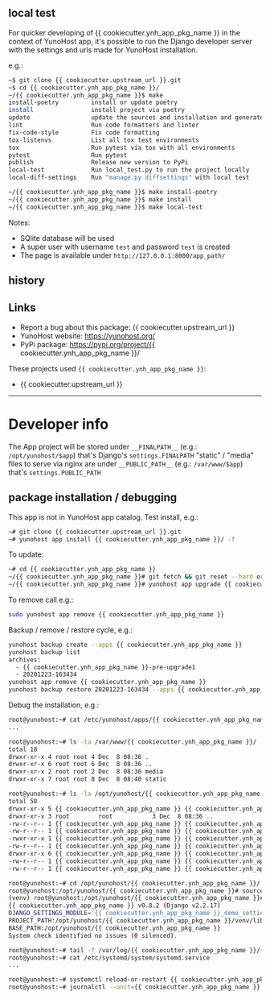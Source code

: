 ## local test

For quicker developing of {{ cookiecutter.ynh_app_pkg_name }} in the context of YunoHost app,
it's possible to run the Django developer server with the settings
and urls made for YunoHost installation.

e.g.:
```bash
~$ git clone {{ cookiecutter.upstream_url }}.git
~$ cd {{ cookiecutter.ynh_app_pkg_name }}/
~/{{ cookiecutter.ynh_app_pkg_name }}$ make
install-poetry         install or update poetry
install                install project via poetry
update                 update the sources and installation and generate "conf/requirements.txt"
lint                   Run code formatters and linter
fix-code-style         Fix code formatting
tox-listenvs           List all tox test environments
tox                    Run pytest via tox with all environments
pytest                 Run pytest
publish                Release new version to PyPi
local-test             Run local_test.py to run the project locally
local-diff-settings    Run "manage.py diffsettings" with local test

~/{{ cookiecutter.ynh_app_pkg_name }}$ make install-poetry
~/{{ cookiecutter.ynh_app_pkg_name }}$ make install
~/{{ cookiecutter.ynh_app_pkg_name }}$ make local-test
```

Notes:

* SQlite database will be used
* A super user with username `test` and password `test` is created
* The page is available under `http://127.0.0.1:8000/app_path/`


## history




## Links

* Report a bug about this package: {{ cookiecutter.upstream_url }}
* YunoHost website: https://yunohost.org/
* PyPi package: https://pypi.org/project/{{ cookiecutter.ynh_app_pkg_name }}/

These projects used `{{ cookiecutter.ynh_app_pkg_name }}`:

* {{ cookiecutter.upstream_url }}

---

# Developer info

The App project will be stored under `__FINALPATH__` (e.g.: `/opt/yunohost/$app`) that's Django's `settings.FINALPATH`
"static" / "media" files to serve via nginx are under `__PUBLIC_PATH__` (e.g.: `/var/www/$app`) that's `settings.PUBLIC_PATH`

## package installation / debugging

This app is not in YunoHost app catalog. Test install, e.g.:
```bash
~# git clone {{ cookiecutter.upstream_url }}.git
~# yunohost app install {{ cookiecutter.ynh_app_pkg_name }}/ -f
```
To update:
```bash
~# cd {{ cookiecutter.ynh_app_pkg_name }}
~/{{ cookiecutter.ynh_app_pkg_name }}# git fetch && git reset --hard origin/testing
~/{{ cookiecutter.ynh_app_pkg_name }}# yunohost app upgrade {{ cookiecutter.ynh_app_pkg_name }} -u . -F
```

To remove call e.g.:
```bash
sudo yunohost app remove {{ cookiecutter.ynh_app_pkg_name }}
```

Backup / remove / restore cycle, e.g.:
```bash
yunohost backup create --apps {{ cookiecutter.ynh_app_pkg_name }}
yunohost backup list
archives:
  - {{ cookiecutter.ynh_app_pkg_name }}-pre-upgrade1
  - 20201223-163434
yunohost app remove {{ cookiecutter.ynh_app_pkg_name }}
yunohost backup restore 20201223-163434 --apps {{ cookiecutter.ynh_app_pkg_name }}
```

Debug the installation, e.g.:
```bash
root@yunohost:~# cat /etc/yunohost/apps/{{ cookiecutter.ynh_app_pkg_name }}/settings.yml
...

root@yunohost:~# ls -la /var/www/{{ cookiecutter.ynh_app_pkg_name }}/
total 18
drwxr-xr-x 4 root root 4 Dec  8 08:36 .
drwxr-xr-x 6 root root 6 Dec  8 08:36 ..
drwxr-xr-x 2 root root 2 Dec  8 08:36 media
drwxr-xr-x 7 root root 8 Dec  8 08:40 static

root@yunohost:~# ls -la /opt/yunohost/{{ cookiecutter.ynh_app_pkg_name }}/
total 58
drwxr-xr-x 5 {{ cookiecutter.ynh_app_pkg_name }} {{ cookiecutter.ynh_app_pkg_name }}   11 Dec  8 08:39 .
drwxr-xr-x 3 root        root           3 Dec  8 08:36 ..
-rw-r--r-- 1 {{ cookiecutter.ynh_app_pkg_name }} {{ cookiecutter.ynh_app_pkg_name }}  460 Dec  8 08:39 gunicorn.conf.py
-rw-r--r-- 1 {{ cookiecutter.ynh_app_pkg_name }} {{ cookiecutter.ynh_app_pkg_name }}    0 Dec  8 08:39 local_settings.py
-rwxr-xr-x 1 {{ cookiecutter.ynh_app_pkg_name }} {{ cookiecutter.ynh_app_pkg_name }}  274 Dec  8 08:39 manage.py
-rw-r--r-- 1 {{ cookiecutter.ynh_app_pkg_name }} {{ cookiecutter.ynh_app_pkg_name }}  171 Dec  8 08:39 secret.txt
drwxr-xr-x 6 {{ cookiecutter.ynh_app_pkg_name }} {{ cookiecutter.ynh_app_pkg_name }}    6 Dec  8 08:37 venv
-rw-r--r-- 1 {{ cookiecutter.ynh_app_pkg_name }} {{ cookiecutter.ynh_app_pkg_name }}  115 Dec  8 08:39 wsgi.py
-rw-r--r-- 1 {{ cookiecutter.ynh_app_pkg_name }} {{ cookiecutter.ynh_app_pkg_name }} 4737 Dec  8 08:39 {{ cookiecutter.ynh_app_pkg_name }}_demo_settings.py

root@yunohost:~# cd /opt/yunohost/{{ cookiecutter.ynh_app_pkg_name }}/
root@yunohost:/opt/yunohost/{{ cookiecutter.ynh_app_pkg_name }}# source venv/bin/activate
(venv) root@yunohost:/opt/yunohost/{{ cookiecutter.ynh_app_pkg_name }}# ./manage.py check
{{ cookiecutter.ynh_app_pkg_name }} v0.8.2 (Django v2.2.17)
DJANGO_SETTINGS_MODULE='{{ cookiecutter.ynh_app_pkg_name }}_demo_settings'
PROJECT_PATH:/opt/yunohost/{{ cookiecutter.ynh_app_pkg_name }}/venv/lib/python3.7/site-packages
BASE_PATH:/opt/yunohost/{{ cookiecutter.ynh_app_pkg_name }}
System check identified no issues (0 silenced).

root@yunohost:~# tail -f /var/log/{{ cookiecutter.ynh_app_pkg_name }}/{{ cookiecutter.ynh_app_pkg_name }}.log
root@yunohost:~# cat /etc/systemd/system/systemd.service
...

root@yunohost:~# systemctl reload-or-restart {{ cookiecutter.ynh_app_pkg_name }}
root@yunohost:~# journalctl --unit={{ cookiecutter.ynh_app_pkg_name }} --follow
```


